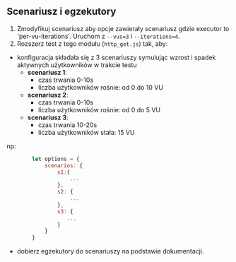 ## Scenariusz i egzekutory

1. Zmodyfikuj scenariusz aby opcje zawierały scenariusz gdzie executor to 'per-vu-iterations'. Uruchom z `--vus=3` i `--iterations=4`. 
2. Rozszerz test z tego modułu (`http_get.js`) tak, aby:
- konfiguracja składała się z 3 scenariuszy symulując wzrost i spadek aktywnych użytkowników w trakcie testu
    - **scenariusz 1**: 
      - czas trwania 0-10s 
      - liczba użytkowników rośnie: od 0 do 10 VU
    - **scenariusz 2**:
      - czas trwania 0-10s
      - liczba użytkowników rośnie: od 0 do 5 VU
    - **scenariusz 3**:
      - czas trwania 10-20s
      - liczba użytkowników stała: 15 VU
    
np:
```javascript
        let options = {
            scenarios: {
                s1:{
                    ...
                },
                s2: {
                    ...
                },
                s3: {
                   ... 
                }
            } 
        }
```
- dobierz egzekutory do scenariuszy na podstawie dokumentacji.